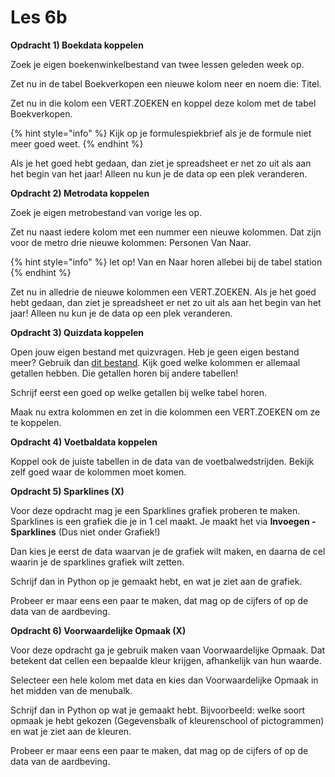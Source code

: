 # Les 6b

**Opdracht 1) Boekdata koppelen**&#x20;

Zoek je eigen boekenwinkelbestand van twee lessen geleden week op.

Zet nu in de tabel Boekverkopen een nieuwe kolom neer en noem die: Titel.

Zet nu in die kolom een VERT.ZOEKEN en koppel deze kolom met de tabel Boekverkopen.

{% hint style="info" %}
Kijk op je formulespiekbrief als je de formule niet meer goed weet.&#x20;
{% endhint %}

Als je het goed hebt gedaan, dan ziet je spreadsheet er net zo uit als aan het begin van het jaar! Alleen nu kun je de data op een plek veranderen.

**Opdracht 2) Metrodata koppelen**&#x20;

Zoek je eigen metrobestand van vorige les op.

Zet nu naast iedere kolom met een nummer een nieuwe kolommen. Dat zijn voor de metro drie nieuwe kolommen: Personen Van Naar.&#x20;

{% hint style="info" %}
let op! Van en Naar horen allebei bij de tabel station
{% endhint %}

Zet nu in alledrie de nieuwe kolommen een VERT.ZOEKEN. Als je het goed hebt gedaan, dan ziet je spreadsheet er net zo uit als aan het begin van het jaar! Alleen nu kun je de data op een plek veranderen.

**Opdracht 3) Quizdata koppelen**&#x20;

Open jouw eigen bestand met quizvragen. Heb je geen eigen bestand meer? Gebruik dan [dit bestand](https://www.dropbox.com/s/u8ixhte1840qtb3/Quizdata-genormaliseerd.xlsx?dl=0). Kijk goed welke kolommen er allemaal getallen hebben. Die getallen horen bij andere tabellen!

Schrijf eerst een goed op welke getallen bij welke tabel horen.

Maak nu extra kolommen en zet in die kolommen een VERT.ZOEKEN om ze te koppelen.

**Opdracht 4) Voetbaldata koppelen**&#x20;

Koppel ook de juiste tabellen in de data van de voetbalwedstrijden. Bekijk zelf goed waar de kolommen moet komen.


**Opdracht 5) Sparklines (X)**

Voor deze opdracht mag je een Sparklines grafiek proberen te maken. Sparklines is een grafiek die je in 1 cel maakt. Je maakt het via **Invoegen - Sparklines** (Dus niet onder Grafiek!)

Dan kies je eerst de data waarvan je de grafiek wilt maken, en daarna de cel waarin je de sparklines grafiek wilt zetten.

Schrijf dan in Python op je gemaakt hebt, en wat je ziet aan de grafiek.

Probeer er maar eens een paar te maken, dat mag op de cijfers of op de data van de aardbeving.

**Opdracht 6) Voorwaardelijke Opmaak (X)**

Voor deze opdracht ga je gebruik maken vaan Voorwaardelijke Opmaak. Dat betekent dat cellen een bepaalde kleur krijgen, afhankelijk van hun waarde.

Selecteer een hele kolom met data en kies dan Voorwaardelijke Opmaak in het midden van de menubalk.

Schrijf dan in Python op wat je gemaakt hebt. Bijvoorbeeld: welke soort opmaak je hebt gekozen (Gegevensbalk of kleurenschool of pictogrammen) en wat je ziet aan de kleuren.

Probeer er maar eens een paar te maken, dat mag op de cijfers of op de data van de aardbeving.






